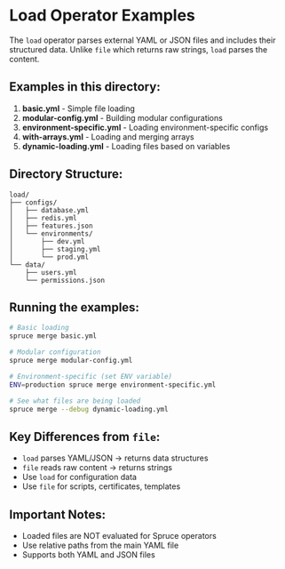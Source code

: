 # Load Operator Examples

The `load` operator parses external YAML or JSON files and includes their structured data. Unlike `file` which returns raw strings, `load` parses the content.

## Examples in this directory:

1. **basic.yml** - Simple file loading
2. **modular-config.yml** - Building modular configurations
3. **environment-specific.yml** - Loading environment-specific configs
4. **with-arrays.yml** - Loading and merging arrays
5. **dynamic-loading.yml** - Loading files based on variables

## Directory Structure:
```
load/
├── configs/
│   ├── database.yml
│   ├── redis.yml
│   ├── features.json
│   └── environments/
│       ├── dev.yml
│       ├── staging.yml
│       └── prod.yml
└── data/
    ├── users.yml
    └── permissions.json
```

## Running the examples:

```bash
# Basic loading
spruce merge basic.yml

# Modular configuration
spruce merge modular-config.yml

# Environment-specific (set ENV variable)
ENV=production spruce merge environment-specific.yml

# See what files are being loaded
spruce merge --debug dynamic-loading.yml
```

## Key Differences from `file`:
- `load` parses YAML/JSON → returns data structures
- `file` reads raw content → returns strings
- Use `load` for configuration data
- Use `file` for scripts, certificates, templates

## Important Notes:
- Loaded files are NOT evaluated for Spruce operators
- Use relative paths from the main YAML file
- Supports both YAML and JSON files